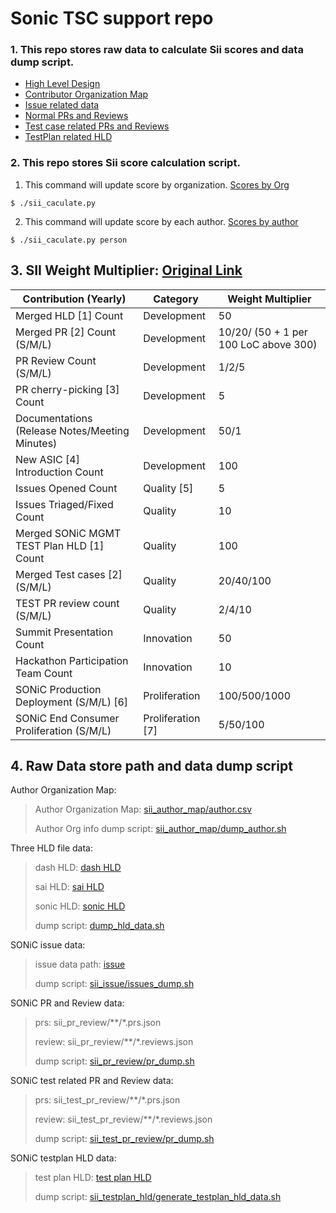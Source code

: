 # Sonic TSC support repo

### 1. This repo stores raw data to calculate Sii scores and data dump script.
- [High Level Design](sii_hld)
- [Contributor Organization Map](sii_author_map)
- [Issue related data](sii_issue)
- [Normal PRs and Reviews](sii_pr_review)
- [Test case related PRs and Reviews](sii_test_pr_review)
- [TestPlan related HLD](sii_testplan_hld)

### 2. This repo stores Sii score calculation script.
  1. This command will update score by organization. [Scores by Org](Sii_org.csv)
```
$ ./sii_caculate.py
```
  2. This command will update score by each author. [Scores by author](Sii_author.csv)
```
$ ./sii_caculate.py person
```

## 3. SII Weight Multiplier: [Original Link](https://github.com/sonic-net/SONiC/blob/master/tsc/TSC_Election.md)

| Contribution (Yearly) | Category | Weight Multiplier |
|--------------------------------  |----------| -------- |
| Merged HLD [1] Count              | Development | 50 |
| Merged PR [2] Count (S/M/L)       | Development | 10/20/ (50 + 1 per 100 LoC above 300)|
| PR Review Count (S/M/L)       | Development | 1/2/5    |
| PR cherry-picking [3] Count       | Development |  5 |
| Documentations (Release Notes/Meeting Minutes) | Development |  50/1  |
| New ASIC [4] Introduction Count | Development |  100 |
| Issues Opened Count               |  Quality [5] | 5 |
| Issues Triaged/Fixed Count        | Quality | 10 |
| Merged SONiC MGMT TEST Plan HLD [1] Count | Quality | 100 |
| Merged Test cases [2] (S/M/L)        | Quality | 20/40/100|
| TEST PR review count (S/M/L)     | Quality | 2/4/10 |
| Summit Presentation Count       | Innovation | 50  |
| Hackathon Participation Team Count | Innovation | 10 |
| SONiC Production Deployment (S/M/L) [6] | Proliferation | 100/500/1000 |
| SONiC End Consumer Proliferation (S/M/L) | Proliferation [7] | 5/50/100 |

## 4. Raw Data store path and data dump script
Author Organization Map:
>   Author Organization Map: [sii_author_map/author.csv](sii_author_map/author.csv)
>
>   Author Org info dump script: [sii_author_map/dump_author.sh](sii_author_map/dump_author.sh)

Three HLD file data:
>   dash HLD: [dash HLD](sii_hld/dash_hld.csv)
>
>   sai HLD: [sai HLD](sii_hld/sai_hld.csv)
>
>   sonic HLD: [sonic HLD](sii_hld/sonic_hld.csv)
>
>   dump script: [dump_hld_data.sh](sii_hld/dash_hld.csv)


SONiC issue data:
>   issue data path: [issue](sii_issue/issues.json)
>
>   dump script: [sii_issue/issues_dump.sh](sii_issue/issues_dump.sh)

SONiC PR and Review data:
>   prs: sii_pr_review/**/*.prs.json
>
>   review: sii_pr_review/**/*.reviews.json
>
>   dump script: [sii_pr_review/pr_dump.sh](sii_pr_review/pr_dump.sh)


SONiC test related PR and Review data:
>   prs: sii_test_pr_review/**/*.prs.json
>
>   review: sii_test_pr_review/**/*.reviews.json
>
>   dump script: [sii_test_pr_review/pr_dump.sh](sii_test_pr_review/pr_dump.sh)

SONiC testplan HLD data:
>   test plan HLD: [test plan HLD](sii_testplan_hld/sonic-mgmt_hld.csv)
>
>   dump script: [sii_testplan_hld/generate_testplan_hld_data.sh](sii_testplan_hld/generate_testplan_hld_data.sh)

